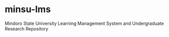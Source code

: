 # minsu-lms
Mindoro State University Learning Management System and Undergraduate Research Repository
